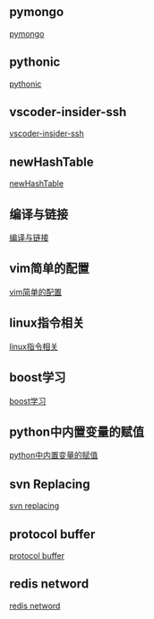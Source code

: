 pymongo
---
[pymongo](https://github.com/cassyang/cassyang.github.io/blob/master/_post/2019-3-1-pymongo.md)


pythonic
---
[pythonic](https://github.com/cassyang/cassyang.github.io/blob/master/_post/2019-4-1-pythonic.md)


vscoder-insider-ssh
---
[vscoder-insider-ssh](https://github.com/cassyang/cassyang.github.io/blob/master/_post/2019-5-1-vscode_insider_ssh.md)


newHashTable
---
[newHashTable](https://github.com/cassyang/cassyang.github.io/blob/master/_post/2019-5-11-newHashTable.md)


编译与链接
---
[编译与链接](https://github.com/cassyang/cassyang.github.io/blob/master/_post/2019-5-24-%E7%BC%96%E8%AF%91%E4%B8%8E%E9%93%BE%E6%8E%A5.md)

vim简单的配置
---
[vim简单的配置](https://github.com/cassyang/cassyang.github.io/blob/master/_post/2019-7-15-vim%E7%AE%80%E5%8D%95%E7%9A%84%E9%85%8D%E7%BD%AE.md)

linux指令相关
---
[linux指令相关](https://github.com/cassyang/cassyang.github.io/blob/master/_post/2019-8-28%20linux%E6%8C%87%E4%BB%A4.md)

boost学习
---
[boost学习](https://github.com/cassyang/cassyang.github.io/blob/master/_post/2019-12-24boost.asio.md)

python中内置变量的赋值
---
[python中内置变量的赋值](https://github.com/cassyang/cassyang.github.io/blob/master/_post/2020-4-28%20python%E4%B8%AD%E5%86%85%E7%BD%AE%E5%8F%98%E9%87%8F%E7%9A%84%E8%B5%8B%E5%80%BC.md)

svn Replacing
---
[svn replacing](https://github.com/cassyang/cassyang.github.io/blob/master/_post/2020-6-2%20svn%20Replacing.md)

protocol buffer
---
[protocol buffer](https://github.com/cassyang/cassyang.github.io/blob/master/_post/2020-12-04%20protobuf.md)

redis netword
---
[redis netword](https://github.com/cassyang/cassyang.github.io/blob/master/_post/2020-12-06%20redis%E7%BD%91%E7%BB%9C%E5%BA%93.md)
